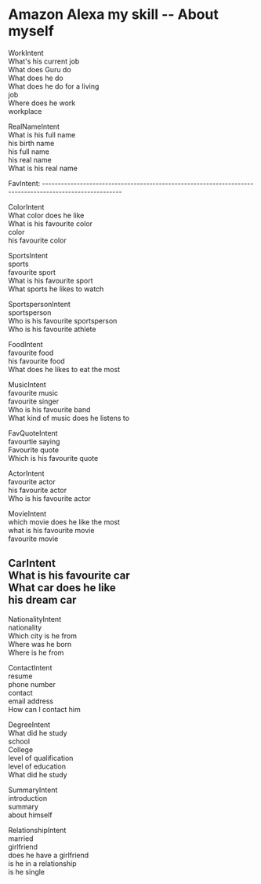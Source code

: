 # Amazon Alexa my skill -- About myself

WorkIntent   
What's his current job  
What does Guru do  
What does he do  
What does he do for a living  
job  
Where does he work  
workplace  
  
RealNameIntent  
What is his full name  
his birth name  
his full name  
his real name  
What is his real name  
  
FavIntent: -------------------------------------------------------------------------------------------------------  
  
ColorIntent  
What color does he like  
What is his favourite color  
color  
his favourite color  
  
SportsIntent  
sports  
favourite sport  
What is his favourite sport  
What sports he likes to watch  
  
SportspersonIntent  
sportsperson  
Who is his favourite sportsperson  
Who is his favourite athlete  
  
FoodIntent  
favourite food    
his favourite food  
What does he likes to eat the most  
  
MusicIntent  
favourite music  
favourite singer  
Who is his favourite band  
What kind of music does he listens to  

FavQuoteIntent  
favourtie saying  
Favourite quote  
Which is his favourite quote  
  
ActorIntent  
favourite actor  
his favourite actor  
Who is his favourite actor  
  
MovieIntent  
which movie does he like the most  
what is his favourite movie  
favourite movie  
  
CarIntent  
What is his favourite car  
What car does he like  
his dream car  
--------------------------------------------------------------------------------------------------------------------------  
  
NationalityIntent  
nationality  
Which city is he from  
Where was he born  
Where is he from  
  
ContactIntent  
resume  
phone number  
contact  
email address  
How can I contact him  
  
DegreeIntent  
What did he study  
school  
College  
level of qualification  
level of education  
What did he study  
  
SummaryIntent  
introduction  
summary  
about himself  
  
RelationshipIntent  
married  
girlfriend  
does he have a girlfriend  
is he in a relationship  
is he single  
